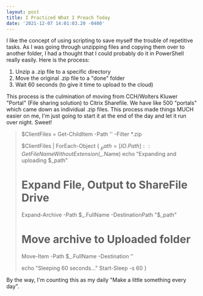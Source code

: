 ```yaml
--- 
layout: post 
title: I Practiced What I Preach Today 
date: '2021-12-07 14:01:03.20 -0400' 
--- 
```

I like the concept of using scripting to save myself the trouble of repetitive tasks. As I was going through 
unzipping files and copying them over to another folder, I had a thought that I could probably do it in 
PowerShell really easily. Here is the process:

1. Unzip a .zip file to a specific directory
2. Move the original .zip file to a "done" folder
3. Wait 60 seconds (to give it time to upload to the cloud)

This process is the culmination of moving from CCH/Wolters Kluwer "Portal" (File sharing solution) to Citrix 
Sharefile. We have like 500 "portals" which came down as individual .zip files. This process made things MUCH 
easier on me, I'm just going to start it at the end of the day and let it run over night. Sweet!

> $ClientFiles = Get-ChildItem -Path '<path>' -Filter *.zip
>
> $ClientFiles | ForEach-Object { 
>   $_path = [IO.Path]::GetFileNameWithoutExtension($_.Name)
>  echo "Expanding and uploading $_path"
>  # Expand File, Output to ShareFile Drive
>  Expand-Archive -Path $_.FullName -DestinationPath "<Destination Parent>\$_path\"
>
>  # Move archive to Uploaded folder
>  Move-Item -Path $_.FullName -Destination '<Done destination>'
>
>  echo "Sleeping 60 seconds..."
>  Start-Sleep -s 60
>}

By the way, I'm counting this as my daily "Make a little something every day". 
